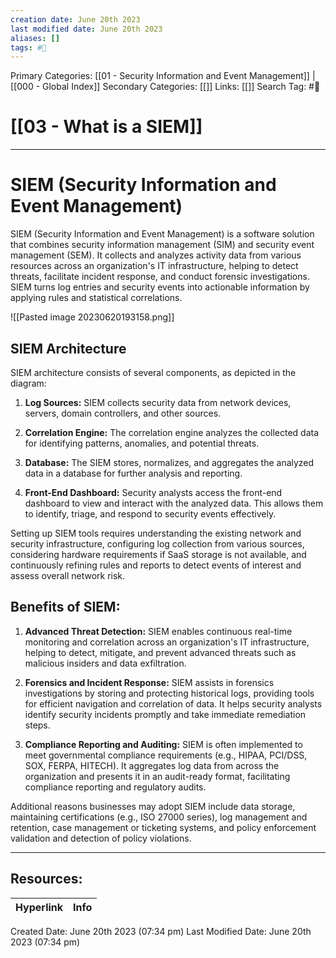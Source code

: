 ```yaml
---
creation date: June 20th 2023
last modified date: June 20th 2023
aliases: []
tags: #📖
---
```


Primary Categories: [[01 - Security Information and Event Management]] | [[000 - Global Index]] 
Secondary Categories: [[]] 
Links: [[]] 
Search Tag: #📖  

# [[03 - What is a SIEM]]  
---
# SIEM (Security Information and Event Management)

SIEM (Security Information and Event Management) is a software solution that combines security information management (SIM) and security event management (SEM). It collects and analyzes activity data from various resources across an organization's IT infrastructure, helping to detect threats, facilitate incident response, and conduct forensic investigations. SIEM turns log entries and security events into actionable information by applying rules and statistical correlations.

![[Pasted image 20230620193158.png]]

## SIEM Architecture

SIEM architecture consists of several components, as depicted in the diagram:

1. **Log Sources:** SIEM collects security data from network devices, servers, domain controllers, and other sources.

2. **Correlation Engine:** The correlation engine analyzes the collected data for identifying patterns, anomalies, and potential threats.

3. **Database:** The SIEM stores, normalizes, and aggregates the analyzed data in a database for further analysis and reporting.

4. **Front-End Dashboard:** Security analysts access the front-end dashboard to view and interact with the analyzed data. This allows them to identify, triage, and respond to security events effectively.

Setting up SIEM tools requires understanding the existing network and security infrastructure, configuring log collection from various sources, considering hardware requirements if SaaS storage is not available, and continuously refining rules and reports to detect events of interest and assess overall network risk.

## Benefits of SIEM:

1. **Advanced Threat Detection:** SIEM enables continuous real-time monitoring and correlation across an organization's IT infrastructure, helping to detect, mitigate, and prevent advanced threats such as malicious insiders and data exfiltration.

2. **Forensics and Incident Response:** SIEM assists in forensics investigations by storing and protecting historical logs, providing tools for efficient navigation and correlation of data. It helps security analysts identify security incidents promptly and take immediate remediation steps.

3. **Compliance Reporting and Auditing:** SIEM is often implemented to meet governmental compliance requirements (e.g., HIPAA, PCI/DSS, SOX, FERPA, HITECH). It aggregates log data from across the organization and presents it in an audit-ready format, facilitating compliance reporting and regulatory audits.

Additional reasons businesses may adopt SIEM include data storage, maintaining certifications (e.g., ISO 27000 series), log management and retention, case management or ticketing systems, and policy enforcement validation and detection of policy violations.


___

## Resources:

| Hyperlink | Info |
| --------- | ---- |


Created Date: June 20th 2023 (07:34 pm) 
Last Modified Date: June 20th 2023 (07:34 pm)
